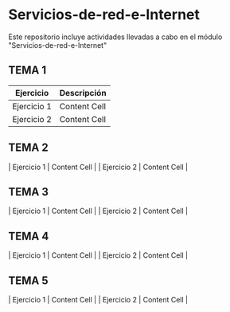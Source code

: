 # Servicios-de-red-e-Internet

Este repositorio incluye actividades llevadas a cabo en el módulo "Servicios-de-red-e-Internet"

## TEMA 1
|  Ejercicio  |  Descripción  |
| ------------- | ------------- |
| Ejercicio 1 | Content Cell  |
| Ejercicio 2 | Content Cell  |

## TEMA 2
| Ejercicio 1 | Content Cell  |
| Ejercicio 2 | Content Cell  |

## TEMA 3
| Ejercicio 1 | Content Cell  |
| Ejercicio 2 | Content Cell  |

## TEMA 4
| Ejercicio 1 | Content Cell  |
| Ejercicio 2 | Content Cell  |

## TEMA 5
| Ejercicio 1  | Content Cell  |
| Ejercicio 2 | Content Cell  |

